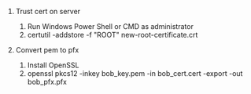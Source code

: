 1. Trust cert on server
    1. Run Windows Power Shell or CMD as administrator
    1. certutil -addstore -f "ROOT" new-root-certificate.crt

1. Convert pem to pfx
    1. Install OpenSSL
    1. openssl pkcs12 -inkey bob_key.pem -in bob_cert.cert -export -out bob_pfx.pfx
